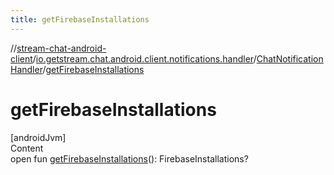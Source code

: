 ```yaml
---
title: getFirebaseInstallations
---
```

//[stream-chat-android-client](../../../index.md)/[io.getstream.chat.android.client.notifications.handler](../index.md)/[ChatNotificationHandler](index.md)/[getFirebaseInstallations](getFirebaseInstallations.md)



# getFirebaseInstallations  
[androidJvm]  
Content  
open fun [getFirebaseInstallations](getFirebaseInstallations.md)(): FirebaseInstallations?  



